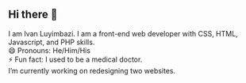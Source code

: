 ## Hi there 👋
I am Ivan Luyimbazi. I am a front-end web developer with CSS, HTML, Javascript, and PHP skills.<br>
😄 Pronouns: He/Him/His<br>
⚡ Fun fact: I used to be a medical doctor.<br>
I’m currently working on redesigning two websites.



<!--
**iluyimbazi/iluyimbazi** is a ✨ _special_ ✨ repository because its `README.md` (this file) appears on your GitHub profile.

Here are some ideas to get you started:

- 🔭 I’m currently working on ...
- 🌱 I’m currently learning ...
- 👯 I’m looking to collaborate on ...
- 🤔 I’m looking for help with ...
- 💬 Ask me about ...
- 📫 How to reach me: ...
- 😄 Pronouns: ...
- ⚡ Fun fact: ...
-->
